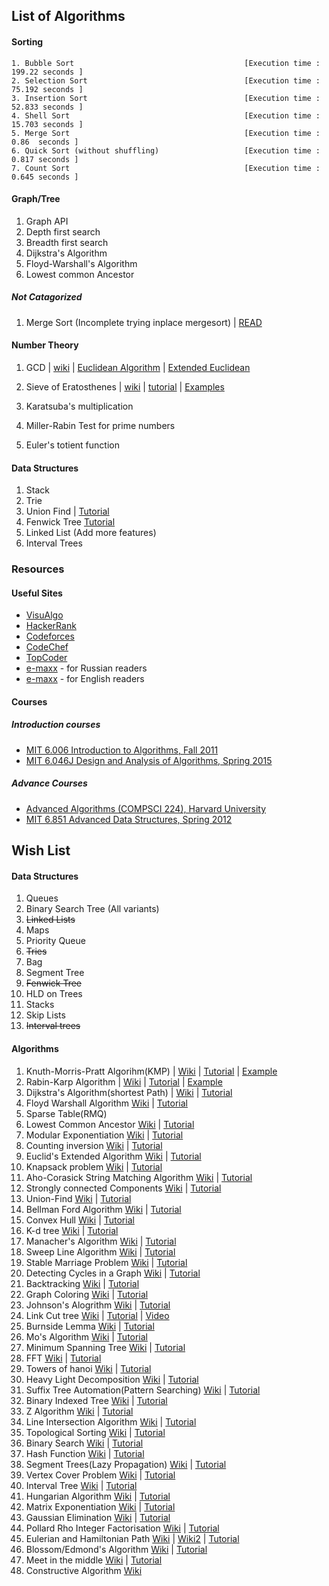 ## List of Algorithms
#### Sorting

    1. Bubble Sort 										[Execution time : 199.22 seconds ]  
    2. Selection Sort									[Execution time : 75.192 seconds ]  
    3. Insertion Sort									[Execution time : 52.833 seconds ]  
    4. Shell Sort										[Execution time : 15.703 seconds ]  
    5. Merge Sort										[Execution time :  0.86  seconds ]  
    6. Quick Sort (without shuffling)					[Execution time :  0.817 seconds ]  
    7. Count Sort										[Execution time :  0.645 seconds ]  

#### Graph/Tree
1. Graph API  
2. Depth first search  
3. Breadth first search  
4. Dijkstra's Algorithm
5. Floyd-Warshall's Algorithm
6. Lowest common Ancestor

##### Not Catagorized
1. Merge Sort  (Incomplete trying inplace mergesort) | [READ](http://citeseerx.ist.psu.edu/viewdoc/download?doi=10.1.1.22.8523&rep=rep1&type=pdf)



#### Number Theory
1. GCD | [wiki](https://en.wikipedia.org/wiki/Greatest_common_divisor) | [Euclidean Algorithm](https://www.khanacademy.org/computing/computer-science/cryptography/modarithmetic/a/the-euclidean-algorithm) | [Extended Euclidean](http://www-math.ucdenver.edu/~wcherowi/courses/m5410/exeucalg.html)

2. Sieve of Eratosthenes | [wiki](https://en.wikipedia.org/wiki/Sieve_of_Eratosthenes) | [tutorial](http://primes.utm.edu/glossary/xpage/sieveoferatosthenes.html) | [Examples](http://www.geeksforgeeks.org/sieve-of-eratosthenes/)

3. Karatsuba's multiplication
4. Miller-Rabin Test for prime numbers 
5. Euler's totient function 

#### Data Structures
1. Stack
2. Trie
3. Union Find | [Tutorial](https://www.hackerearth.com/practice/notes/disjoint-set-union-union-find/)
4. Fenwick Tree [Tutorial](https://www.hackerearth.com/practice/notes/binary-indexed-tree-or-fenwick-tree/)
5. Linked List (Add more features)
6. Interval Trees 


### Resources
#### Useful Sites
* [VisuAlgo](https://visualgo.net/en)
* [HackerRank](http://hackerrank.com/) 
* [Codeforces](http://codeforces.com/) 
* [CodeChef](https://www.codechef.com/) 
* [TopCoder](https://www.topcoder.com/)
* [e-maxx](http://e-maxx.ru/) - for Russian readers
* [e-maxx](https://e-maxx-eng.appspot.com/) - for English readers

#### Courses

##### Introduction courses
* [MIT 6.006 Introduction to Algorithms, Fall 2011](https://www.youtube.com/watch?v=HtSuA80QTyo&list=PLUl4u3cNGP61Oq3tWYp6V_F-5jb5L2iHb)
* [MIT 6.046J Design and Analysis of Algorithms, Spring 2015](https://www.youtube.com/watch?v=2P-yW7LQr08&list=PLUl4u3cNGP6317WaSNfmCvGym2ucw3oGp)

##### Advance Courses
* [Advanced Algorithms (COMPSCI 224), Harvard University](https://www.youtube.com/watch?v=0JUN9aDxVmI&list=PL2SOU6wwxB0uP4rJgf5ayhHWgw7akUWSf)
* [MIT 6.851 Advanced Data Structures, Spring 2012](https://www.youtube.com/watch?v=T0yzrZL1py0&list=PLUl4u3cNGP61hsJNdULdudlRL493b-XZf)






## Wish List

#### Data Structures
1. Queues
2. Binary Search Tree (All variants)
3. <del>Linked Lists<del>
4. Maps
5. Priority Queue
6. <del>Tries</del>
7. Bag
8. Segment Tree
9. <del>Fenwick Tree</del>
10. HLD on Trees
11. Stacks
12. Skip Lists
13. <del>Interval trees</del>


#### Algorithms

1. Knuth-Morris-Pratt Algorihm(KMP) | [Wiki](https://en.wikipedia.org/wiki/Knuth%E2%80%93Morris%E2%80%93Pratt_algorithm) | [Tutorial](http://www.ics.uci.edu/~eppstein/161/960227.html) | [Example](http://www.geeksforgeeks.org/searching-for-patterns-set-2-kmp-algorithm/)
2. Rabin-Karp Algorithm | [Wiki](https://en.wikipedia.org/wiki/Rabin%E2%80%93Karp_algorithm) | [Tutorial](https://www.topcoder.com/community/data-science/data-science-tutorials/introduction-to-string-searching-algorithms/) | [Example](http://www.geeksforgeeks.org/searching-for-patterns-set-3-rabin-karp-algorithm/)
3. Dijkstra's Algorithm(shortest Path) | [Wiki](https://en.wikipedia.org/wiki/Dijkstra%27s_algorithm) | [Tutorial](https://www.topcoder.com/community/data-science/data-science-tutorials/introduction-to-graphs-and-their-data-structures-section-3/#dijkstra)
4. Floyd Warshall Algorithm [Wiki](https://en.wikipedia.org/wiki/Floyd%E2%80%93Warshall_algorithm) | [Tutorial](https://www.geeksforgeeks.org/dynamic-programming-set-16-floyd-warshall-algorithm/) 
5. Sparse Table(RMQ) 
6. Lowest Common Ancestor [Wiki](https://en.wikipedia.org/wiki/Lowest_common_ancestor) | [Tutorial](https://www.topcoder.com/community/data-science/data-science-tutorials/range-minimum-query-and-lowest-common-ancestor/) 
7. Modular Exponentiation [Wiki](https://en.wikipedia.org/wiki/Modular_exponentiation) | [Tutorial](https://discuss.codechef.com/questions/20451/a-tutorial-on-fast-modulo-multiplication-exponential-squaring)
8. Counting inversion [Wiki](https://en.wikipedia.org/wiki/Inversion_(discrete_mathematics)) | [Tutorial](https://www.geeksforgeeks.org/counting-inversions/)
9. Euclid's Extended Algorithm [Wiki](https://www.geeksforgeeks.org/euclidean-algorithms-basic-and-extended/)  | [Tutorial](https://discuss.codechef.com/questions/20842/a-tutorial-on-the-extended-euclids-algorithm)
10. Knapsack problem [Wiki](https://en.wikipedia.org/wiki/Knapsack_problem)  | [Tutorial](https://www.geeksforgeeks.org/knapsack-problem/)
11. Aho-Corasick String Matching Algorithm [Wiki](https://en.wikipedia.org/wiki/Aho%E2%80%93Corasick_algorithm)  | [Tutorial](http://codeforces.com/blog/entry/14854)
12. Strongly connected Components [Wiki](https://en.wikipedia.org/wiki/Strongly_connected_component)  | [Tutorial](https://www.hackerearth.com/practice/algorithms/graphs/strongly-connected-components/tutorial/)
13. Union-Find [Wiki](https://en.wikipedia.org/wiki/Disjoint-set_data_structure)  | [Tutorial](https://www.hackerearth.com/practice/notes/disjoint-set-union-union-find/)
14. Bellman Ford Algorithm [Wiki](https://en.wikipedia.org/wiki/Bellman%E2%80%93Ford_algorithm)  | [Tutorial](https://www.hackerearth.com/practice/algorithms/graphs/shortest-path-algorithms/tutorial/)
15. Convex Hull [Wiki](https://en.wikipedia.org/wiki/Convex_hull_algorithms)  | [Tutorial](https://www.geeksforgeeks.org/convex-hull-set-1-jarviss-algorithm-or-wrapping/)
16. K-d tree [Wiki](https://en.wikipedia.org/wiki/K-d_tree)  | [Tutorial](https://www.geeksforgeeks.org/k-dimensional-tree/)
17. Manacher's Algorithm [Wiki](https://www.hackerearth.com/practice/algorithms/string-algorithm/manachars-algorithm/tutorial/)  | [Tutorial](https://en.wikipedia.org/wiki/Longest_palindromic_substring)
18. Sweep Line Algorithm [Wiki](https://en.wikipedia.org/wiki/Sweep_line_algorithm)  | [Tutorial](https://www.topcoder.com/community/data-science/data-science-tutorials/line-sweep-algorithms/)
19. Stable Marriage Problem [Wiki](https://en.wikipedia.org/wiki/Stable_marriage_problem)  | [Tutorial](https://www.geeksforgeeks.org/stable-marriage-problem/)
20. Detecting Cycles in a Graph [Wiki](https://en.wikipedia.org/wiki/Cycle_graph)  | [Tutorial](https://www.geeksforgeeks.org/detect-cycle-in-a-graph/)
21. Backtracking [Wiki](https://en.wikipedia.org/wiki/Backtracking)  | [Tutorial](https://www.hackerearth.com/practice/basic-programming/recursion/recursion-and-backtracking/tutorial/)
22. Graph Coloring [Wiki](https://en.wikipedia.org/wiki/Graph_coloring)  | [Tutorial](https://www.geeksforgeeks.org/graph-coloring-applications/)
23. Johnson's Alogrithm [Wiki](https://en.wikipedia.org/wiki/Johnson%27s_algorithm)  | [Tutorial](https://www.geeksforgeeks.org/johnsons-algorithm/)
24. Link Cut tree [Wiki](https://en.wikipedia.org/wiki/Link/cut_tree)  | [Tutorial](https://courses.csail.mit.edu/6.851/spring12/scribe/L19.pdf) | [Video](https://www.youtube.com/watch?v=cyx63EI_jbo)
25. Burnside Lemma [Wiki](https://en.wikipedia.org/wiki/Burnside%27s_lemma)  | [Tutorial](http://codeforces.com/blog/entry/51272)
26. Mo's Algorithm [Wiki](http://codeforces.com/blog/entry/7383)  | [Tutorial](https://blog.anudeep2011.com/mos-algorithm/)
27. Minimum Spanning Tree [Wiki](https://en.wikipedia.org/wiki/Minimum_spanning_tree)  | [Tutorial](https://www.hackerearth.com/practice/algorithms/graphs/minimum-spanning-tree/tutorial/)
28. FFT [Wiki](https://en.wikipedia.org/wiki/Fast_Fourier_transform)  | [Tutorial](http://codeforces.com/blog/entry/43499)
29. Towers of hanoi [Wiki](https://en.wikipedia.org/wiki/Tower_of_Hanoi)  | [Tutorial](https://www.geeksforgeeks.org/c-program-for-tower-of-hanoi/)
30. Heavy Light Decomposition [Wiki](https://en.wikipedia.org/wiki/Heavy_path_decomposition)  | [Tutorial](https://blog.anudeep2011.com/heavy-light-decomposition/)
31. Suffix Tree Automation(Pattern Searching) [Wiki](https://en.wikipedia.org/wiki/Suffix_tree)  | [Tutorial](https://www.hackerearth.com/practice/data-structures/advanced-data-structures/suffix-trees/tutorial/)
32. Binary Indexed Tree [Wiki](https://en.wikipedia.org/wiki/Fenwick_tree)  | [Tutorial](https://www.topcoder.com/community/data-science/data-science-tutorials/binary-indexed-trees/) 
33. Z Algorithm [Wiki](https://en.wikipedia.org/wiki/String_searching_algorithm)  | [Tutorial](https://www.hackerearth.com/practice/algorithms/string-algorithm/z-algorithm/tutorial/)
34. Line Intersection Algorithm [Wiki](https://en.wikipedia.org/wiki/Intersection_(Euclidean_geometry))  | [Tutorial](https://www.topcoder.com/community/data-science/data-science-tutorials/geometry-concepts-line-intersection-and-its-applications/)
35. Topological Sorting [Wiki](https://en.wikipedia.org/wiki/Topological_sorting)  | [Tutorial](https://www.hackerearth.com/practice/algorithms/graphs/topological-sort/tutorial/)
36. Binary Search [Wiki](https://en.wikipedia.org/wiki/Binary_search_algorithm)  | [Tutorial](https://www.topcoder.com/community/data-science/data-science-tutorials/binary-search/)
37. Hash Function [Wiki]()  | [Tutorial]()
38. Segment Trees(Lazy Propagation) [Wiki](https://en.wikipedia.org/wiki/Segment_tree)  | [Tutorial](https://www.topcoder.com/community/data-science/data-science-tutorials/range-minimum-query-and-lowest-common-ancestor/)
39. Vertex Cover Problem [Wiki](https://en.wikipedia.org/wiki/Vertex_cover)  | [Tutorial](https://www.geeksforgeeks.org/vertex-cover-problem-set-2-dynamic-programming-solution-tree/)
40. Interval Tree [Wiki](https://en.wikipedia.org/wiki/Interval_tree)  | [Tutorial](https://www.geeksforgeeks.org/interval-tree/)
41. Hungarian Algorithm [Wiki](https://en.wikipedia.org/wiki/Hungarian_algorithm)  | [Tutorial](https://www.topcoder.com/community/data-science/data-science-tutorials/assignment-problem-and-hungarian-algorithm/)
42. Matrix Exponentiation [Wiki](https://en.wikipedia.org/wiki/Matrix_exponential)  | [Tutorial](https://www.hackerearth.com/practice/notes/matrix-exponentiation-1/)
43. Gaussian Elimination [Wiki](https://en.wikipedia.org/wiki/Gaussian_elimination)  | [Tutorial](https://www.geeksforgeeks.org/gaussian-elimination/)
44. Pollard Rho Integer Factorisation [Wiki](https://en.wikipedia.org/wiki/Pollard%27s_rho_algorithm)  | [Tutorial](https://www.geeksforgeeks.org/pollards-rho-algorithm-prime-factorization/)
45. Eulerian and Hamiltonian Path [Wiki](https://en.wikipedia.org/wiki/Hamiltonian_path) | [Wiki2](https://en.wikipedia.org/wiki/Eulerian_path)  | [Tutorial](https://www.cs.sfu.ca/~ggbaker/zju/math/euler-ham.html)
46. Blossom/Edmond's Algorithm [Wiki](https://www.infoarena.ro/blog/meet-in-the-middle)  | [Tutorial](https://www.geeksforgeeks.org/meet-in-the-middle/)
47. Meet in the middle [Wiki]()  | [Tutorial]()
48. Constructive Algorithm [Wiki](https://en.wikipedia.org/wiki/Constructivism_(mathematics)) 
